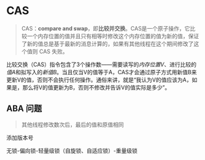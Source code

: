 # CAS

> CAS：**compare and swap**，即**比较并交换**。CAS是一个原子操作，它比较一个内存位置的值并且只有相等时修改这个内存位置的值为新的值，保证了新的值总是基于最新的消息计算的，如果有其他线程在这个期间修改了这个值则 CAS 失败。

比较交换（CAS）指令包含了3个操作数——需要读写的*内存位置V*、进行比较的*值A*和拟写入的*新值B*。当且仅当V的值等于A，CAS才会通过原子方式用新值B来更新V的值，否则不会执行任何操作。通俗来讲，就是“我认为V的值应该为A，如果是，那么将V的值更新为B，否则不修改并告诉V的值实际是多少”。

## ABA 问题

> 其他线程修改数次后，最后的值和原值相同

添加版本号





无锁-偏向锁-轻量级锁（自旋锁、自适应锁）-重量级锁